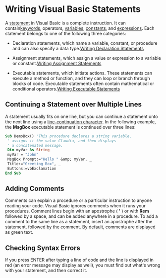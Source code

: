 
# Writing Visual Basic Statements

A [statement](b8bdf64f-5920-1ae9-16d0-b26d09524a30.md) in Visual Basic is a complete instruction. It can contain[keywords](b8bdf64f-5920-1ae9-16d0-b26d09524a30.md), operators, [variables](b8bdf64f-5920-1ae9-16d0-b26d09524a30.md), [constants](b8bdf64f-5920-1ae9-16d0-b26d09524a30.md), and [expressions](b8bdf64f-5920-1ae9-16d0-b26d09524a30.md). Each statement belongs to one of the following three categories:



- Declaration statements, which name a variable, constant, or procedure and can also specify a data type.[Writing Declaration Statements](9aaee08c-09d3-b70b-0d8f-9ca949fbd04a.md)
    
- Assignment statements, which assign a value or expression to a variable or constant.[Writing Assignment Statements](7699bec2-c5a2-6f35-3ec0-8aa7cefa622d.md)
    
- Executable statements, which initiate actions. These statements can execute a method or function, and they can loop or branch through blocks of code. Executable statements often contain mathematical or conditional operators.[Writing Executable Statements](822a0e4e-687d-9f38-7b70-352f3ee10da1.md)
    


## Continuing a Statement over Multiple Lines

A statement usually fits on one line, but you can continue a statement onto the next line using a [line-continuation character](b8bdf64f-5920-1ae9-16d0-b26d09524a30.md). In the following example, the  **MsgBox** executable statement is continued over three lines:


```vb
Sub DemoBox() 'This procedure declares a string variable, 
 ' assigns it the value Claudia, and then displays 
 ' a concatenated message. 
 Dim myVar As String 
 myVar = "John" 
 MsgBox Prompt:="Hello " &amp; myVar, _ 
 Title:="Greeting Box", _ 
 Buttons:=vbExclamation 
End Sub 

```


## Adding Comments

Comments can explain a procedure or a particular instruction to anyone reading your code. Visual Basic ignores comments when it runs your procedures. Comment lines begin with an apostrophe ( **'** ) or with **Rem** followed by a space, and can be added anywhere in a procedure. To add a comment to the same line as a statement, insert an apostrophe after the statement, followed by the comment. By default, comments are displayed as green text.


## Checking Syntax Errors

If you press ENTER after typing a line of code and the line is displayed in red (an error message may display as well), you must find out what's wrong with your statement, and then correct it.

